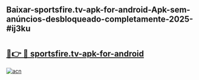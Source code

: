 ## Baixar-sportsfire.tv-apk-for-android-Apk-sem-anúncios-desbloqueado-completamente-2025-#ij3ku

# <h2><a href="https://ainizakaria.my?title=sportsfire.tv-apk-for-android&ref=20M">🔗👉 🔴 sportsfire.tv-apk-for-android</a></h2>

[![acn](https://github.com/user-attachments/assets/0f9c940e-d8b0-45ae-aac7-cd30a18b3e1c)](https://ainizakaria.my?title=sportsfire.tv-apk-for-android&ref=20M)


